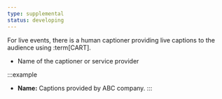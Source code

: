```yaml
---
type: supplemental
status: developing
---
```


For live events, there is a human captioner providing live captions to the audience using :term[CART].

* Name of the captioner or service provider

:::example
* **Name:** Captions provided by ABC company.
:::